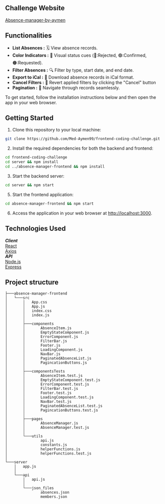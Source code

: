 ## Challenge Website
[Absence-manager-by-aymen](https://absence-manager-by-aymen.azurewebsites.net/)

## Functionalities
- **List Absences :** 🗓️ View absence records.
- **Color Indicators :** 🎨 Visual status cues (🔴:Rejected, 🟢:Confirmed, 🟠:Requested).
- **Filter Absences :** 🔍 Filter by type, start date, and end date.
- **Export to iCal :** 📅 Download absence records in iCal format.
- **Cancel Filters :** 🔄 Revert applied filters by clicking the "Cancel" button
- **Pagination :** 📄 Navigate through records seamlessly.

To get started, follow the installation instructions below and then open the app in your web browser.


## Getting Started

1. Clone this repository to your local machine:
```bash
git clone https://github.com/Med-Aymen99/frontend-coding-challenge.git
```

2. Install the required dependencies for both the backend and frontend:
```bash
cd frontend-coding-challenge
cd server && npm install
cd ../absence-manager-frontend && npm install
```

3. Start the backend server:
```bash
cd server && npm start
```

5. Start the frontend application:
```bash
cd absence-manager-frontend && npm start
```

6. Access the application in your web browser at [http://localhost:3000](http://localhost:3000).


## Technologies Used

*__Client__*<br>
[React](https://reactjs.org/)<br>
[Axios](https://github.com/axios)<br>
*__API__*<br>
[Node.js](https://nodejs.org/en/docs/) <br>
[Express](https://expressjs.com/)<br>


## Project structure

```
├───absence-manager-frontend
│   └───src
│       │   App.css
│       │   App.js
│       │   index.css
│       │   index.js
│       │
│       ├───components
│       │       AbsenceItem.js
│       │       EmptyStateComponent.js
│       │       ErrorComponent.js
│       │       FilterBar.js
│       │       Footer.js
│       │       LoadingComponent.js
│       │       NavBar.js
│       │       PaginatedAbsenceList.js
│       │       PagincationButtons.js
│       │
│       ├───componentsTests
│       │       AbsenceItem.test.js
│       │       EmptyStateComponent.test.js
│       │       ErrorComponent.test.js
│       │       FilterBar.test.js
│       │       Footer.test.js
│       │       LoadingComponent.test.js
│       │       NavBar.test.js
│       │       PaginatedAbsenceList.test.js
│       │       PagincationButtons.test.js
│       │
│       ├───pages
│       │       AbsenceManager.js
│       │       AbsenceManager.test.js
│       │
│       └───utils
│               api.js
│               constants.js
│               helperFunctions.js
│               helperFunctions.test.js
│
└───server
    │   app.js
    │
    └───api
        │   api.js
        │
        └───json_files
                absences.json
                members.json
```